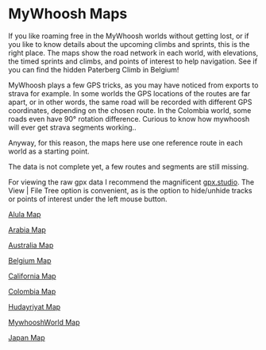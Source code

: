 # MyWhoosh Maps

If you like roaming free in the MyWhoosh worlds without getting lost, or if you like to know details about the upcoming climbs and sprints, this is the right place. The maps show the road network in each world, with elevations, the timed sprints and climbs, and points of interest to help navigation. See if you can find the hidden Paterberg Climb in Belgium!

MyWhoosh plays a few GPS tricks, as you may have noticed from exports to strava for example. In some worlds the GPS locations of the routes are far apart, or in other words, the same road will be recorded with different GPS coordinates, depending on the chosen route. In the Colombia world, some roads even have 90° rotation difference. Curious to know how mywhoosh will ever get strava segments working..

Anyway, for this reason, the maps here use one reference route in each world as a starting point. 

The data is not complete yet, a few routes and segments are still missing.

For viewing the raw gpx data I recommend the magnificent [gpx.studio](https://gpx.studio/).
The View | File Tree option is convenient, as is the option to hide/unhide tracks or points of interest under the left mouse button.

[Alula Map](https://gpx.studio/app?files=%5B%22https%3A%2F%2Fraw.githubusercontent.com%2Fstefaandesmet2003%2Fmywhooshmaps%2Fmain%2FAlula.gpx%22%5D)

[Arabia Map](https://gpx.studio/app?files=%5B%22https%3A%2F%2Fraw.githubusercontent.com%2Fstefaandesmet2003%2Fmywhooshmaps%2Fmain%2FArabia.gpx%22%5D)

[Australia Map](https://gpx.studio/app?files=%5B%22https%3A%2F%2Fraw.githubusercontent.com%2Fstefaandesmet2003%2Fmywhooshmaps%2Fmain%2FAustralia.gpx%22%5D)

[Belgium Map](https://gpx.studio/app?files=%5B%22https%3A%2F%2Fraw.githubusercontent.com%2Fstefaandesmet2003%2Fmywhooshmaps%2Fmain%2FBelgium.gpx%22%5D)

[California Map](https://gpx.studio/app?files=%5B%22https%3A%2F%2Fraw.githubusercontent.com%2Fstefaandesmet2003%2Fmywhooshmaps%2Fmain%2FCalifornia.gpx%22%5D)

[Colombia Map](https://gpx.studio/app?files=%5B%22https%3A%2F%2Fraw.githubusercontent.com%2Fstefaandesmet2003%2Fmywhooshmaps%2Fmain%2FColombia.gpx%22%5D)

[Hudayriyat Map](https://gpx.studio/app?files=%5B%22https%3A%2F%2Fraw.githubusercontent.com%2Fstefaandesmet2003%2Fmywhooshmaps%2Fmain%2FHudayriyat.gpx%22%5D)

[MywhooshWorld Map](https://gpx.studio/app?files=%5B%22https%3A%2F%2Fraw.githubusercontent.com%2Fstefaandesmet2003%2Fmywhooshmaps%2Fmain%2FMywhooshWorld.gpx%22%5D)

[Japan Map](https://gpx.studio/app?files=%5B%22https%3A%2F%2Fraw.githubusercontent.com%2Fstefaandesmet2003%2Fmywhooshmaps%2Fmain%2FJapan.gpx%22%5D)